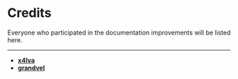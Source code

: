 # Credits

Everyone who participated in the documentation improvements will be listed here.

***

- [**x4lva**](https://github.com/x4lva) 
- [**grandvel**](https://discordapp.com/users/324092914076614656)